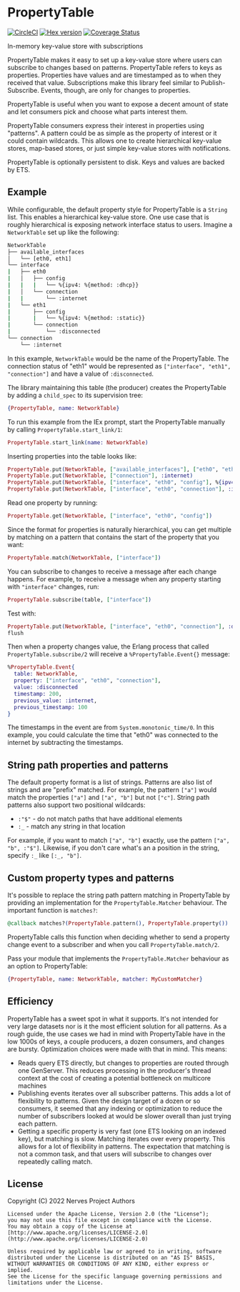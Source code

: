 # PropertyTable

[![CircleCI](https://circleci.com/gh/nerves-project/property_table.svg?style=svg)](https://circleci.com/gh/nerves-project/property_table)
[![Hex version](https://img.shields.io/hexpm/v/property_table.svg "Hex version")](https://hex.pm/packages/property_table)
[![Coverage Status](https://coveralls.io/repos/github/nerves-project/property_table/badge.svg)](https://coveralls.io/github/nerves-project/property_table)

<!-- MODULEDOC -->
In-memory key-value store with subscriptions

PropertyTable makes it easy to set up a key-value store where users can subscribe to changes based on patterns. PropertyTable refers to keys as
properties. Properties have values and are timestamped as to when they
received that value. Subscriptions make this library feel similar to Publish-Subscribe. Events, though, are only for changes to properties.

PropertyTable is useful when you want to expose a decent amount of state and
let consumers pick and choose what parts interest them.

PropertyTable consumers express their interest in properties using "patterns". A pattern could be as simple as the property of interest or it could contain
wildcards. This allows one to create hierarchical key-value stores, map-based
stores, or just simple key-value stores with notifications.

PropertyTable is optionally persistent to disk. Keys and values are backed by ETS.
<!-- MODULEDOC -->

## Example

While configurable, the default property style for PropertyTable is a `String` list. This enables a hierarchical key-value store. One use case that is
roughly hierarchical is exposing network interface status to users. Imagine
a `NetworkTable` set up like the following:

```sh
NetworkTable
├── available_interfaces
│   └── [eth0, eth1]
└── interface
|   ├── eth0
|   │   ├── config
|   |   |   └── %{ipv4: %{method: :dhcp}}
|   │   └── connection
|   |       └── :internet
|   └── eth1
|       ├── config
|       |   └── %{ipv4: %{method: :static}}
|       └── connection
|           └── :disconnected
└── connection
    └── :internet
```

In this example, `NetworkTable` would be the name of the PropertyTable. The
connection status of "eth1" would be represented as `["interface", "eth1",
"connection"]` and have a value of `:disconnected`.

The library maintaining this table (the producer) creates the PropertyTable by
adding a `child_spec` to its supervision tree:

```elixir
{PropertyTable, name: NetworkTable}
```

To run this example from the IEx prompt, start the PropertyTable manually by
calling `PropertyTable.start_link/1`:

```elixir
PropertyTable.start_link(name: NetworkTable)
```

Inserting properties into the table looks like:

```elixir
PropertyTable.put(NetworkTable, ["available_interfaces"], ["eth0", "eth1"])
PropertyTable.put(NetworkTable, ["connection"], :internet)
PropertyTable.put(NetworkTable, ["interface", "eth0", "config"], %{ipv4: %{method: :dhcp}})
PropertyTable.put(NetworkTable, ["interface", "eth0", "connection"], :internet)
```

Read one property by running:

```elixir
PropertyTable.get(NetworkTable, ["interface", "eth0", "config"])
```

Since the format for properties is naturally hierarchical, you can get multiple
by matching on a pattern that contains the start of the property that you want:

```elixir
PropertyTable.match(NetworkTable, ["interface"])
```

You can subscribe to changes to receive a message after each change
happens. For example, to receive a message when any property starting with
`"interface"` changes, run:

```elixir
PropertyTable.subscribe(table, ["interface"])
```

Test with:

```elixir
PropertyTable.put(NetworkTable, ["interface", "eth0", "connection"], :disconnected)
flush
```

Then when a property changes value, the Erlang process that called
`PropertyTable.subscribe/2` will receive a `%PropertyTable.Event{}` message:

```elixir
%PropertyTable.Event{
  table: NetworkTable,
  property: ["interface", "eth0", "connection"],
  value: :disconnected
  timestamp: 200,
  previous_value: :internet,
  previous_timestamp: 100
}
```

The timestamps in the event are from `System.monotonic_time/0`. In this example,
you could calculate the time that "eth0" was connected to the internet by
subtracting the timestamps.

## String path properties and patterns

The default property format is a list of strings. Patterns are also list of
strings and are "prefix" matched. For example, the pattern `["a"]` would match
the properties `["a"]` and `["a", "b"]` but not `["c"]`. String path patterns
also support two positional wildcards:

* `:"$"` - do not match paths that have additional elements
* `:_` - match any string in that location

For example, if you want to match `["a", "b"]` exactly, use the pattern `["a",
"b", :"$"]`. Likewise, if you don't care what's an a position in the string,
specify `:_` like `[:_, "b"]`.

## Custom property types and patterns

It's possible to replace the string path pattern matching in PropertyTable by
providing an implementation for the `PropertyTable.Matcher` behaviour. The
important function is `matches?`:

```elixir
@callback matches?(PropertyTable.pattern(), PropertyTable.property()) :: boolean()
```

PropertyTable calls this function when deciding whether to send a property
change event to a subscriber and when you call `PropertyTable.match/2`.

Pass your module that implements the `PropertyTable.Matcher` behaviour as an
option to PropertyTable:

```elixir
{PropertyTable, name: NetworkTable, matcher: MyCustomMatcher}
```

## Efficiency

PropertyTable has a sweet spot in what it supports. It's not intended for very
large datasets nor is it the most efficient solution for all patterns. As a
rough guide, the use cases we had in mind with PropertyTable have in the low
1000s of keys, a couple producers, a dozen consumers, and changes are bursty.
Optimization choices were made with that in mind. This means:

* Reads query ETS directly, but changes to properties are routed through one
  GenServer. This reduces processing in the producer's thread context at the
  cost of creating a potential bottleneck on multicore machines
* Publishing events iterates over all subscriber patterns. This adds a lot of
  flexibility to patterns. Given the design target of a dozen or so consumers,
  it seemed that any indexing or optimization to reduce the number of
  subscribers looked at would be slower overall than just trying each pattern.
* Getting a specific property is very fast (one ETS looking on an indexed key),
  but matching is slow. Matching iterates over every property. This allows for a
  lot of flexibility in patterns. The expectation that matching is not a common
  task, and that users will subscribe to changes over repeatedly calling match.

## License

Copyright (C) 2022 Nerves Project Authors

    Licensed under the Apache License, Version 2.0 (the "License");
    you may not use this file except in compliance with the License.
    You may obtain a copy of the License at [http://www.apache.org/licenses/LICENSE-2.0](http://www.apache.org/licenses/LICENSE-2.0)

    Unless required by applicable law or agreed to in writing, software
    distributed under the License is distributed on an "AS IS" BASIS,
    WITHOUT WARRANTIES OR CONDITIONS OF ANY KIND, either express or implied.
    See the License for the specific language governing permissions and
    limitations under the License.
